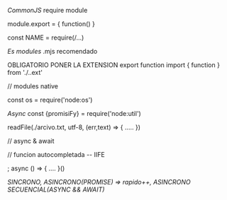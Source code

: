 *CommonJS* 
require module

module.export  = {
    function()
}

const NAME = require(/...)


*Es modules* 
.mjs recomendado

OBLIGATORIO PONER LA EXTENSION
export function
import { function } from  './..ext'


// modules native

const os = require('node:os')


*Async*
const {promisiFy} = require('node:util')

readFile(./arcivo.txt, utf-8, (err,text) => {
    .....
})

// async & await

// funcion autocompletada -- IIFE

; async () => {
    ....
}()


*SINCRONO, ASINCRONO(PROMISE) => rapido++, ASINCRONO SECUENCIAL(ASYNC && AWAIT)*


